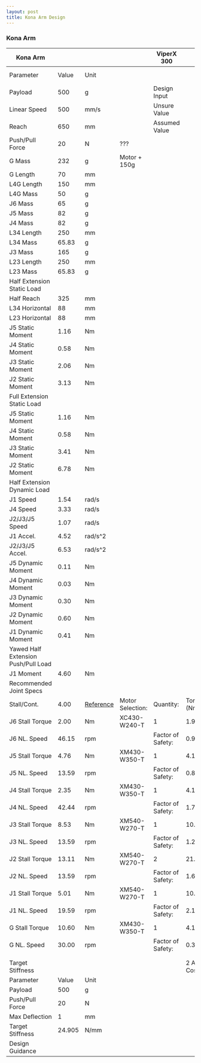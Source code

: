 ```yaml
---
layout: post
title: Kona Arm Design
---
```

### Kona Arm

| Kona Arm                            |        |                                                                                                                                     |                  | ViperX 300        |             | WidowX 250  |
| ----------------------------------- | ------ | ----------------------------------------------------------------------------------------------------------------------------------- | ---------------- | ----------------- | ----------- | ----------- |
| Parameter                           | Value  | Unit                                                                                                                                |                  |                   |             | Joint Label | Servo | Quantity | Stall Torque (Nm) | Joint Torque (Nm) | NL Speed (rpm) |  | Joint Label | Servo | Quantity | Motor Torque (Nm) | Joint Torque (Nm) | NL Speed (rpm) |
| Payload                             | 500    | g                                                                                                                                   |                  | Design Input      |             | G           | [XM540-W270-T](https://www.robotis.us/dynamixel-xm540-w270-t/) | 1 | 10.6 | 10.6 | 30 |  | G | [XM430-W350-T](https://www.robotis.us/dynamixel-xm430-w350-t/) | 1 | 4.1 | 4.1 | 46 |
| Linear Speed                        | 500    | mm/s                                                                                                                                |                  | Unsure Value      |             | J6          | [XM430-W350-T](https://www.robotis.us/dynamixel-xm430-w350-t/) | 1 | 4.1 | 4.1 | 46 |  | J6 | [XL430-W250-T](https://www.robotis.us/dynamixel-xl430-w250-t/) | 1 | 1.5 | 1.5 | 61 |
| Reach                               | 650    | mm                                                                                                                                  |                  | Assumed Value     |             | J5          | [XM540-W270-T](https://www.robotis.us/dynamixel-xm540-w270-t/) | 1 | 10.6 | 10.6 | 30 |  | J5 | [XM430-W350-T](https://www.robotis.us/dynamixel-xm430-w350-t/) | 1 | 4.1 | 4.1 | 46 |
| Push/Pull Force                     | 20     | N                                                                                                                                   | ???              |                   |             | J4          | [XM430-W350-T](https://www.robotis.us/dynamixel-xm430-w350-t/) | 1 | 4.1 | 4.1 | 46 |  | J4 | [XL430-W250-T](https://www.robotis.us/dynamixel-xl430-w250-t/) | 1 | 1.5 | 1.5 | 61 |
| G Mass                              | 232    | g                                                                                                                                   | Motor + 150g     |                   |             | J3          | [XM540-W270-T](https://www.robotis.us/dynamixel-xm540-w270-t/) | 2 | 10.6 | 21.2 | 30 |  | J3 | [XM430-W350-T](https://www.robotis.us/dynamixel-xm430-w350-t/) | 2 | 4.1 | 8.2 | 46 |
| G Length                            | 70     | mm                                                                                                                                  |                  |                   |             | J2          | [XM540-W270-T](https://www.robotis.us/dynamixel-xm540-w270-t/) | 2 | 10.6 | 21.2 | 30 |  | J2 | [XM430-W350-T](https://www.robotis.us/dynamixel-xm430-w350-t/) | 2 | 4.1 | 8.2 | 46 |
| L4G Length                          | 150    | mm                                                                                                                                  |                  |                   |             | J1          | [XM540-W270-T](https://www.robotis.us/dynamixel-xm540-w270-t/) | 1 | 10.6 | 10.6 | 30 |  | J1 | [XM430-W350-T](https://www.robotis.us/dynamixel-xm430-w350-t/) | 1 | 4.1 | 4.1 | 46 |
| L4G Mass                            | 50     | g                                                                                                                                   |                  |                   |             |             |  |  |  |  |  |  |  |  |  |  |  |  |
| J6 Mass                             | 65     | g                                                                                                                                   |                  |                   |             |             |  |  |  |  |  |  |  |  |  |  |  |  |
| J5 Mass                             | 82     | g                                                                                                                                   |                  |                   |             |             |  |  |  |  |  |  |  |  |  |  |  |  |
| J4 Mass                             | 82     | g                                                                                                                                   |                  |                   |             |             |  |  |  |  |  |  |  |  |  |  |  |  |
| L34 Length                          | 250    | mm                                                                                                                                  |                  |                   |             |             |  |  |  |  |  |  |  |  |  |  |  |  |
| L34 Mass                            | 65.83  | g                                                                                                                                   |                  |                   |             |             |  |  |  |  |  |  |  |  |  |  |  |  |
| J3 Mass                             | 165    | g                                                                                                                                   |                  |                   |             |             |  |  |  |  |  |  |  |  |  |  |  |  |
| L23 Length                          | 250    | mm                                                                                                                                  |                  |                   |             |             |  |  |  |  |  |  |  |  |  |  |  |  |
| L23 Mass                            | 65.83  | g                                                                                                                                   |                  |                   |             |             |  |  |  |  |  |  |  |  |  |  |  |  |
| Half Extension Static Load          |        |                                                                                                                                     |                  |                   |             |             |  |  |  |  |  |  |  |  |  |  |
| Half Reach                          | 325    | mm                                                                                                                                  |                  |                   |             |             |  |  |  |  |  |  |  |  |  |  |  |  |
| L34 Horizontal                      | 88     | mm                                                                                                                                  |                  |                   |             |             |  |  |  |  |  |  |  |  |  |  |  |  |
| L23 Horizontal                      | 88     | mm                                                                                                                                  |                  |                   |             |             |  |  |  |  |  |  |  |  |  |  |  |  |
| J5 Static Moment                    | 1.16   | Nm                                                                                                                                  |                  |                   |             |             |  |  |  |  |  |  |  |  |  |  |  |  |
| J4 Static Moment                    | 0.58   | Nm                                                                                                                                  |                  |                   |             |             |  |  |  |  |  |  |  |  |  |  |  |  |
| J3 Static Moment                    | 2.06   | Nm                                                                                                                                  |                  |                   |             |             |  |  |  |  |  |  |  |  |  |  |  |  |
| J2 Static Moment                    | 3.13   | Nm                                                                                                                                  |                  |                   |             |             |  |  |  |  |  |  |  |  |  |  |  |  |
| Full Extension Static Load          |        |                                                                                                                                     |                  |                   |             |             |  |  |  |  |  |  |  |  |  |  |
| J5 Static Moment                    | 1.16   | Nm                                                                                                                                  |                  |                   |             |             |  |  |  |  |  |  |  |  |  |  |  |  |
| J4 Static Moment                    | 0.58   | Nm                                                                                                                                  |                  |                   |             |             |  |  |  |  |  |  |  |  |  |  |  |  |
| J3 Static Moment                    | 3.41   | Nm                                                                                                                                  |                  |                   |             |             |  |  |  |  |  |  |  |  |  |  |  |  |
| J2 Static Moment                    | 6.78   | Nm                                                                                                                                  |                  |                   |             |             |  |  |  |  |  |  |  |  |  |  |  |  |
| Half Extension Dynamic Load         |        |                                                                                                                                     |                  |                   |             |             |  |  |  |  |  |  |  |  |  |  |
| J1 Speed                            | 1.54   | rad/s                                                                                                                               |                  |                   |             |             |  |  |  |  |  |  |  |  |  |  |  |  |
| J4 Speed                            | 3.33   | rad/s                                                                                                                               |                  |                   |             |             |  |  |  |  |  |  |  |  |  |  |  |  |
| J2/J3/J5 Speed                      | 1.07   | rad/s                                                                                                                               |                  |                   |             |             |  |  |  |  |  |  |  |  |  |  |  |  |
| J1 Accel.                           | 4.52   | rad/s^2                                                                                                                             |                  |                   |             |             |  |  |  |  |  |  |  |  |  |  |  |  |
| J2/J3/J5 Accel.                     | 6.53   | rad/s^2                                                                                                                             |                  |                   |             |             |  |  |  |  |  |  |  |  |  |  |  |  |
| J5 Dynamic Moment                   | 0.11   | Nm                                                                                                                                  |                  |                   |             |             |  |  |  |  |  |  |  |  |  |  |  |  |
| J4 Dynamic Moment                   | 0.03   | Nm                                                                                                                                  |                  |                   |             |             |  |  |  |  |  |  |  |  |  |  |  |  |
| J3 Dynamic Moment                   | 0.30   | Nm                                                                                                                                  |                  |                   |             |             |  |  |  |  |  |  |  |  |  |  |  |  |
| J2 Dynamic Moment                   | 0.60   | Nm                                                                                                                                  |                  |                   |             |             |  |  |  |  |  |  |  |  |  |  |  |  |
| J1 Dynamic Moment                   | 0.41   | Nm                                                                                                                                  |                  |                   |             |             |  |  |  |  |  |  |  |  |  |  |  |  |
| Yawed Half Extension Push/Pull Load |        |                                                                                                                                     |                  |                   |             |             |  |  |  |  |  |  |  |  |  |  |
| J1 Moment                           | 4.60   | Nm                                                                                                                                  |                  |                   |             |             |  |  |  |  |  |  |  |  |  |  |  |  |
| Recommended Joint Specs             |        |                                                                                                                                     |                  |                   |             |             |  |  |  |  |  |  |  |  |  |  |
| Stall/Cont.                         | 4.00   | [Reference](https://www.robotis.us/robotis-blog/torque-ratings/#:~:text=Take%20a%20look%20at%20this,(but%20less%20total%20torque).) | Motor Selection: | Quantity:         | Torque (Nm) | Speed (rpm) | Mass (g) | Cost |  |  |  |  |  |  |  |  |  |  |
| J6 Stall Torque                     | 2.00   | Nm                                                                                                                                  | XC430-W240-T     | 1                 | 1.9         | 70          | 65 | $119.90 |  |  |  |  |  |  |  |  |  |  |
| J6 NL. Speed                        | 46.15  | rpm                                                                                                                                 |                  | Factor of Safety: | 0.95        | 1.52        |  |  |  |  |  |  |  |  |  |  |  |  |
| J5 Stall Torque                     | 4.76   | Nm                                                                                                                                  | XM430-W350-T     | 1                 | 4.1         | 46          | 82 | $269.90 |  | XM430-W350-T | XC430-W240-T | XL430-W250-T \*2 |
| J5 NL. Speed                        | 13.59  | rpm                                                                                                                                 |                  | Factor of Safety: | 0.86        | 3.38        |  |  |  | 0.86 | 3.38 | $269.00 | 0.4 | 5.15 | $119.00 | 0.63 | 4.49 | $99.00 |
| J4 Stall Torque                     | 2.35   | Nm                                                                                                                                  | XM430-W350-T     | 1                 | 4.1         | 46          | 82 | $269.90 |  | XM430-W350-T | XC430-W240-T | XL430-W250-T |
| J4 NL. Speed                        | 42.44  | rpm                                                                                                                                 |                  | Factor of Safety: | 1.74        | 1.08        |  |  |  | 1.74 | 1.08 | $269.00 | 0.81 | 1.65 | $119.00 | 0.64 | 1.44 | $49.00 |
| J3 Stall Torque                     | 8.53   | Nm                                                                                                                                  | XM540-W270-T     | 1                 | 10.6        | 30          | 165 | $419.90 |  | XM540-W270-T | XM430-W350-T | XC430-W240-T \*2 |
| J3 NL. Speed                        | 13.59  | rpm                                                                                                                                 |                  | Factor of Safety: | 1.24        | 2.21        |  |  |  | 1.25 | 2.21 | $419.00 | 0.48 | 3.38 | $269.00 | 0.45 | 5.15 | $239.00 |
| J2 Stall Torque                     | 13.11  | Nm                                                                                                                                  | XM540-W270-T     | 2                 | 21.2        | 30          | 330 | $839.80 |  | XM540-W270-T \*2 | XM540-W270-T | XM430-W350-T |
| J2 NL. Speed                        | 13.59  | rpm                                                                                                                                 |                  | Factor of Safety: | 1.62        | 2.21        |  |  |  | 1.63 | 2.21 | $839.00 | 0.80 | 2.21 | $419.00 | 0.63 | 3.38 | $539.00 |
| J1 Stall Torque                     | 5.01   | Nm                                                                                                                                  | XM540-W270-T     | 1                 | 10.6        | 30          | 165 | $419.90 |  |  |  |  |  |  |  |  |  |  |
| J1 NL. Speed                        | 19.59  | rpm                                                                                                                                 |                  | Factor of Safety: | 2.12        | 1.53        |  |  |  |  |  |  |  |  |  |  |  |  |
| G Stall Torque                      | 10.60  | Nm                                                                                                                                  | XM430-W350-T     | 1                 | 4.1         | 46          | 82 | $269.90 |  |  | Quantity 1 Arm | Quantity 2 Arm |  |  |  |  |  |  |
| G NL. Speed                         | 30.00  | rpm                                                                                                                                 |                  | Factor of Safety: | 0.39        | 1.53        |  |  |  | XC430-W240-T | 1 | 2 |  |  |  |  |  |  |
|                                     |        |                                                                                                                                     |                  |                   |             |             | 1 Arm Cost: | $2,609.20 | USD | XM430-W350-T | 3 | 6 |  |  |  |  |  |  |
|                                     |        |                                                                                                                                     |                  |                   |             |             |  | $3,470.24 | CAD | XM540-W270-T | 3 | 6 |  |  |  |  |  |  |
| Target Stiffness                    |        |                                                                                                                                     |                  |                   | 2 Arm Cost: | $5,218.40   | USD |  |  |  |  |  |  |  |  |  |
| Parameter                           | Value  | Unit                                                                                                                                |                  |                   |             |             |  | $6,940.47 | CAD | Structure |  |  |  |  |  |
| Payload                             | 500    | g                                                                                                                                   |                  |                   |             |             |  |  |  | [30mm Carbon Tube](https://www.amazon.ca/Length-Carbon-40x37x600MM-Available-Wrapped/dp/B09TYYJ1M4/ref=sr_1_4?crid=2YK9F2OBH9W22&keywords=32mm%2Bcarbon%2Bfiber%2Btube&qid=1699151467&refinements=p_85%3A5690392011&rnid=5690384011&rps=1&sprefix=32mm%2Bcarbon%2Bfiber%2Btube%2Caps%2C74&sr=8-4&th=1) | Amazon |  |  |  |  |  |  |
| Push/Pull Force                     | 20     | N                                                                                                                                   |                  |                   |             |             |  |  |  | [30mm Carbon Tube](https://www.aliexpress.com/w/wholesale-30mm-carbon-fiber-tube.html?spm=a2g0o.productlist.search.0) | Aliexpress |  |  |  |  |  |  |
| Max Deflection                      | 1      | mm                                                                                                                                  |                  |                   |             |             |  |  |  | [30mm Carbon Tube](https://www.aliexpress.com/item/1005005255644250.html?spm=a2g0o.productlist.main.7.5a823be3tFXuW2&algo_pvid=e7b2dbd5-9587-4042-a349-29e19991c6c5&algo_exp_id=e7b2dbd5-9587-4042-a349-29e19991c6c5-3&pdp_npi=4%40dis%21CAD%2118.87%2113.24%21%21%2198.21%21%21%402103237316991516106774074ee103%2112000032379628779%21sea%21CA%21730391725%21AC&curPageLogUid=nvNBOIj9bzbo) | Aliexpress |  |  |  |  |  |  |
| Target Stiffness                    | 24.905 | N/mm                                                                                                                                |                  |                   |             |             |  |  |  | [30mm Carbon Tube](https://www.aliexpress.com/item/1005004410446882.html?spm=a2g0o.productlist.main.17.5a823be3tFXuW2&algo_pvid=e7b2dbd5-9587-4042-a349-29e19991c6c5&algo_exp_id=e7b2dbd5-9587-4042-a349-29e19991c6c5-8&pdp_npi=4%40dis%21CAD%215.73%210.69%21%21%214.07%21%21%402103237316991516106774074ee103%2112000029085755564%21sea%21CA%21730391725%21AC&curPageLogUid=Z3H8fjPnEULQ) | Aliexpress |  |  |  |  |  |  |
| Design Guidance                     |        |                                                                                                                                     |                  |                   |             |             |  | [540 Moving Frame](https://www.mouser.ca/ProductDetail/ROBOTIS/903-0270-300?qs=MLItCLRbWswDwrPUt%252BJPIw%3D%3D) |  | Mouser |  |  |  |  |  |
